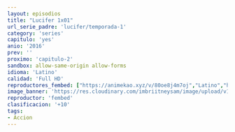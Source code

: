 ```yaml
---
layout: episodios
title: "Lucifer 1x01"
url_serie_padre: 'lucifer/temporada-1'
category: 'series'
capitulo: 'yes'
anio: '2016'
prev: ''
proximo: 'capitulo-2'
sandbox: allow-same-origin allow-forms
idioma: 'Latino'
calidad: 'Full HD'
reproductores_fembed: ["https://animekao.xyz/v/80oe8j4m7oj","Latino","https://myurlshort.live/v/r73mzaemm2qerlp","Latino","https://myurlshort.live/v/7pk86hgxx4-22km","Latino","https://feurl.com/v/4l90kglxxoq","Latino","https://fembad.net/v/2eqk4s2pqdzxjwy","Latino","https://digiload.co/e/2sd4fewlsn","Latino"]
image_banner: 'https://res.cloudinary.com/imbriitneysam/image/upload/v1546476989/punisher-banner-min.jpg'
reproductor: 'fembed'
clasificacion: '+10'
tags:
- Accion
---
```












